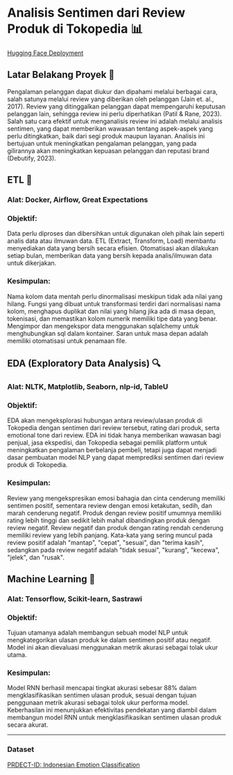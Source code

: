 # Analisis Sentimen dari Review Produk di Tokopedia 📊

[Hugging Face Deployment](https://huggingface.co/spaces/habibib/FTDS-009-HCK-group-001)

## Latar Belakang Proyek 🌟

Pengalaman pelanggan dapat diukur dan dipahami melalui berbagai cara, salah satunya melalui review yang diberikan oleh pelanggan (Jain et. al., 2017). Review yang ditinggalkan pelanggan dapat mempengaruhi keputusan pelanggan lain, sehingga review ini perlu diperhatikan (Patil & Rane, 2023). Salah satu cara efektif untuk menganalisis review ini adalah melalui analisis sentimen, yang dapat memberikan wawasan tentang aspek-aspek yang perlu ditingkatkan, baik dari segi produk maupun layanan. Analisis ini bertujuan untuk meningkatkan pengalaman pelanggan, yang pada gilirannya akan meningkatkan kepuasan pelanggan dan reputasi brand (Debutify, 2023).

## ETL 🔄

### Alat: Docker, Airflow, Great Expectations
### Objektif:
Data perlu diproses dan dibersihkan untuk digunakan oleh pihak lain seperti analis data atau ilmuwan data. ETL (Extract, Transform, Load) membantu menyediakan data yang bersih secara efisien. Otomatisasi akan dilakukan setiap bulan, memberikan data yang bersih kepada analis/ilmuwan data untuk dikerjakan.

### Kesimpulan:
Nama kolom data mentah perlu dinormalisasi meskipun tidak ada nilai yang hilang. Fungsi yang dibuat untuk transformasi terdiri dari normalisasi nama kolom, menghapus duplikat dan nilai yang hilang jika ada di masa depan, tokenisasi, dan memastikan kolom numerik memiliki tipe data yang benar. Mengimpor dan mengekspor data menggunakan sqlalchemy untuk menghubungkan sql dalam kontainer. Saran untuk masa depan adalah memiliki otomatisasi untuk penamaan file.

## EDA (Exploratory Data Analysis) 🔍

### Alat: NLTK, Matplotlib, Seaborn, nlp-id, TableU
### Objektif:
EDA akan mengeksplorasi hubungan antara review/ulasan produk di Tokopedia dengan sentimen dari review tersebut, rating dari produk, serta emotional tone dari review. EDA ini tidak hanya memberikan wawasan bagi penjual, jasa ekspedisi, dan Tokopedia sebagai pemilik platform untuk meningkatkan pengalaman berbelanja pembeli, tetapi juga dapat menjadi dasar pembuatan model NLP yang dapat memprediksi sentimen dari review produk di Tokopedia.

### Kesimpulan:
Review yang mengekspresikan emosi bahagia dan cinta cenderung memiliki sentimen positif, sementara review dengan emosi ketakutan, sedih, dan marah cenderung negatif. Produk dengan review positif umumnya memiliki rating lebih tinggi dan sedikit lebih mahal dibandingkan produk dengan review negatif. Review negatif dan produk dengan rating rendah cenderung memiliki review yang lebih panjang. Kata-kata yang sering muncul pada review positif adalah "mantap", "cepat", "sesuai", dan "terima kasih", sedangkan pada review negatif adalah "tidak sesuai", "kurang", "kecewa", "jelek", dan "rusak".

## Machine Learning 🤖

### Alat: Tensorflow, Scikit-learn, Sastrawi
### Objektif:
Tujuan utamanya adalah membangun sebuah model NLP untuk mengkategorikan ulasan produk ke dalam sentimen positif atau negatif. Model ini akan dievaluasi menggunakan metrik akurasi sebagai tolak ukur utama.

### Kesimpulan:
Model RNN berhasil mencapai tingkat akurasi sebesar 88% dalam mengklasifikasikan sentimen ulasan produk, sesuai dengan tujuan penggunaan metrik akurasi sebagai tolok ukur performa model. Keberhasilan ini menunjukkan efektivitas pendekatan yang diambil dalam membangun model RNN untuk mengklasifikasikan sentimen ulasan produk secara akurat.

---
### Dataset

[PRDECT-ID: Indonesian Emotion Classification](https://www.kaggle.com/datasets/jocelyndumlao/prdect-id-indonesian-emotion-classification)
